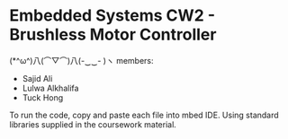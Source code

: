 # Embedded Systems CW2 - Brushless Motor Controller 

(*^ω^)八(⌒▽⌒)八(-‿‿- )ヽ members:
- Sajid Ali
- Lulwa Alkhalifa
- Tuck Hong

To run the code, copy and paste each file into mbed IDE.
Using standard libraries supplied in the coursework material.
